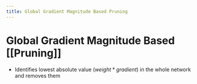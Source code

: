 ```yaml
---
title: Global Gradient Magnitude Based Pruning
---
```


# Global Gradient Magnitude Based [[Pruning]]
- Identifies lowest absolute value $(weight*gradient)$ in the whole network and removes them











